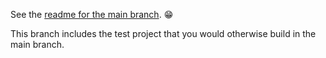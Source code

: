 See the [readme for the main branch](https://github.com/julielerman/DockerTestContainersDotNet/tree/main). :grin:

This branch includes the test project that you would otherwise build in the main branch.
